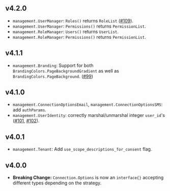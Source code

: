 ## v4.2.0

* `management.UserManager`: `Roles()` returns `RoleList` ([#109](https://github.com/go-auth0/auth0/pull/109)).
* `management.UserManager`: `Permissions()` returns `PermissionList`.
* `management.RoleManager`: `Users()` returns `UserList`.
* `management.RoleManager`: `Permissions()` returns `PermissionList`.

## v4.1.1

* `management.Branding`: Support for both `BrandingColors.PageBackgroundGradient` as well as `BrandingColors.PageBackground`. ([#99](https://github.com/go-auth0/auth0/pull/99))

## v4.1.0

* `management.ConnectionOptionsEmail`, `management.ConnectionOptionsSMS`: add `authParams`.
* `management.UserIdentity`: correctly marshal/unmarshal integer `user_id`'s ([#101](https://github.com/go-auth0/auth0/issues/101), [#102](https://github.com/go-auth0/auth0/pull/102)). 

## v4.0.1

* `management.Tenant`: Add `use_scope_descriptions_for_consent` flag.

## v4.0.0

* **Breaking Change:** `Connection.Options` is now an `interface{}` accepting different types depending on the strategy.
